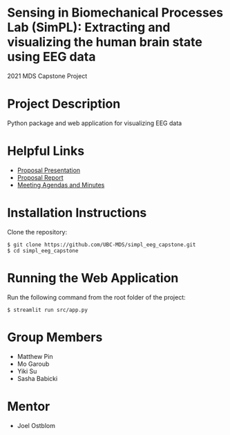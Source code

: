 # Sensing in Biomechanical Processes Lab (SimPL): Extracting and visualizing the human brain state using EEG data 
2021 MDS Capstone Project

# Project Description
Python package and web application for visualizing EEG data

# Helpful Links
- [Proposal Presentation](https://github.com/UBC-MDS/simpl_eeg_capstone/blob/main/reports/Capstone_Proposal_Presentation.pdf)
- [Proposal Report](https://github.com/UBC-MDS/simpl_eeg_capstone/blob/main/reports/Proposal.pdf)
- [Meeting Agendas and Minutes](https://ubc-mds.github.io/simpl_eeg_capstone/)

# Installation Instructions
Clone the repository:
```
$ git clone https://github.com/UBC-MDS/simpl_eeg_capstone.git
$ cd simpl_eeg_capstone
```

# Running the Web Application
Run the following command from the root folder of the project: 
```
$ streamlit run src/app.py
```

# Group Members
- Matthew Pin
- Mo Garoub
- Yiki Su
- Sasha Babicki

# Mentor
- Joel Ostblom
